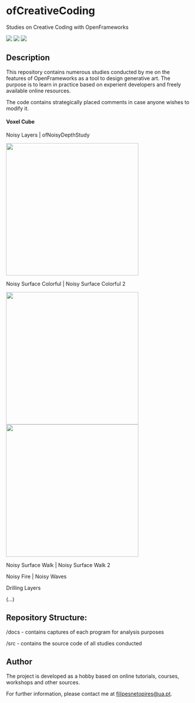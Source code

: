 # ofCreativeCoding
Studies on Creative Coding with OpenFrameworks

![](https://img.shields.io/badge/Maintained-Yes-success)
![](https://img.shields.io/badge/Made%20With-OpenFrameworks-blue)
![](https://img.shields.io/badge/License-MIT-lightgrey)

## Description

This repository contains numerous studies conducted by me on the features of OpenFrameworks as a tool to design generative art.
The purpose is to learn in practice based on experient developers and freely available online resources.

The code contains strategically placed comments in case anyone wishes to modify it.

#### Voxel Cube

Noisy Layers  |  ofNoisyDepthStudy

<p float="left">
  <img src="https://github.com/FilipePires98/ofCreativeCoding/blob/main/docs/VoxelCube-NoisyLayers.gif" width="360px">
  <!--<img src="https://github.com/FilipePires98/ofCreativeCoding/blob/main/docs/VoxelCube-NoisyDepthStudy.gif" width="360px">-->
</p>

Noisy Surface Colorful  |  Noisy Surface Colorful 2

<p float="left">
  <img src="https://github.com/FilipePires98/ofCreativeCoding/blob/main/docs/VoxelCube-NoisySurfaceColorful.gif" width="360px">
  <img src="https://github.com/FilipePires98/ofCreativeCoding/blob/main/docs/VoxelCube-NoisySurfaceColorful2.gif" width="360px">
</p>

Noisy Surface Walk  |  Noisy Surface Walk 2

<!--<p float="left">
  <img src="https://github.com/FilipePires98/ofCreativeCoding/blob/main/docs/VoxelCube-NoisySurfaceWalk.gif" width="360px">
  <img src="https://github.com/FilipePires98/ofCreativeCoding/blob/main/docs/VoxelCube-NoisySurfaceWalk2.gif" width="360px">
</p>-->

Noisy Fire  |  Noisy Waves

<!--<p float="left">
  <img src="https://github.com/FilipePires98/ofCreativeCoding/blob/main/docs/VoxelCube-NoisyFire.gif" width="360px">
  <img src="https://github.com/FilipePires98/ofCreativeCoding/blob/main/docs/VoxelCube-NoisyWaves.gif" width="360px">
</p>-->

Drilling Layers

<!--<p float="left">
  <img src="https://github.com/FilipePires98/ofCreativeCoding/blob/main/docs/VoxelCube-DrillingLayers.gif" width="360px">
</p>-->

(...)

## Repository Structure:

/docs - contains captures of each program for analysis purposes

/src - contains the source code of all studies conducted

## Author

The project is developed as a hobby based on online tutorials, courses, workshops and other sources.

For further information, please contact me at filipesnetopires@ua.pt.
